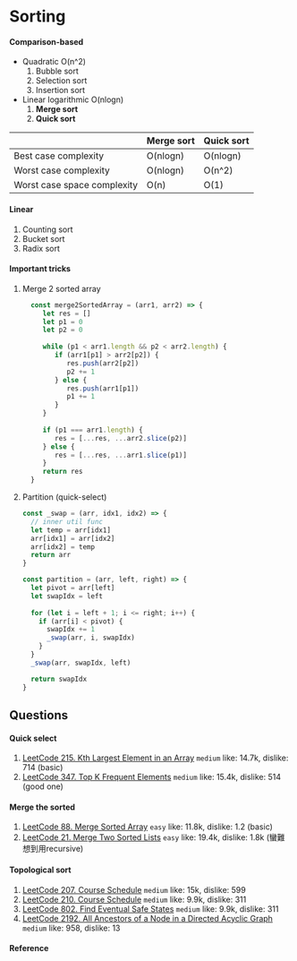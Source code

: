 # Sorting
####    Comparison-based
 - Quadratic O(n^2)
   1. Bubble sort
   2. Selection sort
   3. Insertion sort
 - Linear logarithmic O(nlogn)
   1. **Merge sort**
   2. **Quick sort**
     

|                           | Merge sort                | Quick sort |
|---------------------------|------------|------------|
| Best case complexity        | O(nlogn)                  | O(nlogn)   |
| Worst case complexity       | O(nlogn)                  | O(n^2)     |
| Worst case space complexity | O(n)                      | O(1)       |
####    Linear
1. Counting sort
2. Bucket sort
3. Radix sort

####    Important tricks
1.  Merge 2 sorted array
    ```js
      const merge2SortedArray = (arr1, arr2) => {
         let res = []
         let p1 = 0
         let p2 = 0
      
         while (p1 < arr1.length && p2 < arr2.length) {
            if (arr1[p1] > arr2[p2]) {
               res.push(arr2[p2])
               p2 += 1
            } else {
               res.push(arr1[p1])
               p1 += 1
            }
         }
      
         if (p1 === arr1.length) {
            res = [...res, ...arr2.slice(p2)]
         } else {
            res = [...res, ...arr1.slice(p1)]
         }
         return res
      }
     ```
   2. Partition (quick-select)
       ```js
      const _swap = (arr, idx1, idx2) => {
         // inner util func
         let temp = arr[idx1]
         arr[idx1] = arr[idx2]
         arr[idx2] = temp
         return arr
      }
      
      const partition = (arr, left, right) => {
         let pivot = arr[left]
         let swapIdx = left
   
         for (let i = left + 1; i <= right; i++) {
           if (arr[i] < pivot) {
             swapIdx += 1
             _swap(arr, i, swapIdx)
           }
         }
         _swap(arr, swapIdx, left)
      
         return swapIdx
      }
      ```

##  Questions
####    Quick select
   1. [LeetCode 215. Kth Largest Element in an Array](https://leetcode.com/problems/kth-largest-element-in-an-array/) ``medium`` like: 14.7k, dislike: 714 (basic)
   2. [LeetCode 347. Top K Frequent Elements](https://leetcode.com/problems/top-k-frequent-elements/) ``medium`` like: 15.4k, dislike: 514 (good one)
#### Merge the sorted
   1. [LeetCode 88. Merge Sorted Array](https://leetcode.com/problems/merge-sorted-array/) ``easy`` like: 11.8k, dislike: 1.2 (basic)
   2. [LeetCode 21. Merge Two Sorted Lists](https://leetcode.com/problems/merge-two-sorted-lists/) ``easy`` like: 19.4k, dislike: 1.8k (蠻難想到用recursive)

#### Topological sort
  1. [LeetCode 207. Course Schedule](https://leetcode.com/problems/course-schedule/) ``medium`` like: 15k, dislike: 599
  2. [LeetCode 210. Course Schedule](https://leetcode.com/problems/course-schedule-ii/) ``medium`` like: 9.9k, dislike: 311
  3. [LeetCode 802. Find Eventual Safe States](https://leetcode.com/problems/find-eventual-safe-states/) ``medium`` like: 9.9k, dislike: 311
  3. [LeetCode 2192. All Ancestors of a Node in a Directed Acyclic Graph](https://leetcode.com/problems/all-ancestors-of-a-node-in-a-directed-acyclic-graph/) ``medium`` like: 958, dislike: 13
####    Reference
